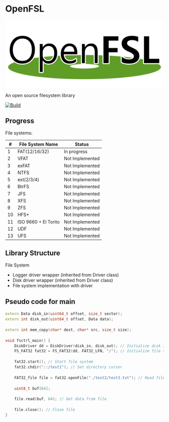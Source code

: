 # OpenFSL

![openfsl-logo](https://raw.githubusercontent.com/kms1212/OpenFSL/main/doc/logo/openfsl-dark-1280x540.png)



An open source filesystem library

[![Build](https://github.com/kms1212/OpenFSL/actions/workflows/cmake.yml/badge.svg)](https://github.com/kms1212/OpenFSL/actions/workflows/cmake.yml)



## Progress

File systems:

| #    | File System Name     | Status          |
| ---- | -------------------- | --------------- |
| 1    | FAT(12/16/32)        | In progress     |
| 2    | VFAT                 | Not Implemented |
| 3    | exFAT                | Not Implemented |
| 4    | NTFS                 | Not Implemented |
| 5    | ext(2/3/4)           | Not Implemented |
| 6    | BtrFS                | Not Implemented |
| 7    | JFS                  | Not Implemented |
| 8    | XFS                  | Not Implemented |
| 9    | ZFS                  | Not Implemented |
| 10   | HFS+                 | Not Implemented |
| 11   | ISO 9660 + El Torito | Not Implemented |
| 12   | UDF                  | Not Implemented |
| 13   | UFS                  | Not Implemented |



## Library Structure

File System

- Logger driver wrapper (inherited from Driver class)
- Disk driver wrapper (inherited from Driver class)
- File system implementation with driver

## Pseudo code for main

```c++
extern Data disk_in(uint64_t offset, size_t sector);
extern int disk_out(uint64_t offset, Data data);

extern int mem_copy(char* dest, char* src, size_t size);

void fsctrl_main() {
    DiskDriver dd = DiskDriver(disk_in, disk_out); // Initialize disk I/O driver
    FS_FAT32 fat32 = FS_FAT32(dd, FAT32_LFN, "/"); // Initialize file system
    
    fat32.start(); // Start file system
    fat32.chdir("::/test1"); // Set directory cursor
    
    FAT32_file file = fat32.openFile("./test2/test3.txt"); // Read file from disk
    
    uint8_t buf[64];
    
    file.read(buf, 64); // Get data from file
    
    file.close(); // Close file
}
```

